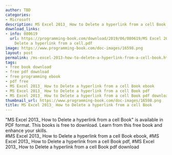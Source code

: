 ```yaml
---
author: TBD
categories:
- Microsoft
description: MS Excel 2013_ How to Delete a hyperlink from a cell Book
download_links:
- info: 080619
  url: https://programming-book.com/download/2019/06/080619/MS Excel 2013_ How to
    Delete a hyperlink from a cell.pdf
image: https://www.programming-book.com/doc-images/16598.png
layout: post
permalink: /ms-excel-2013-how-to-delete-a-hyperlink-from-a-cell-book.html
tags:
- free book download
- free pdf download
- free programming ebook
- pdf free
- MS Excel 2013_ How to Delete a hyperlink from a cell Book ebook
- MS Excel 2013_ How to Delete a hyperlink from a cell Book pdf
- MS Excel 2013_ How to Delete a hyperlink from a cell Book pdf download
thumbnail_url: https://www.programming-book.com/doc-images/16598.png
title: MS Excel 2013_ How to Delete a hyperlink from a cell Book
---
```


 
<div class="item-desc text-justify">
  "MS Excel 2013_ How to Delete a hyperlink from a cell Book" is available in PDF format. This books is free to download. Learn from this free book and enhance your skills.
  <br>
  #MS Excel 2013_ How to Delete a hyperlink from a cell Book ebook, #MS Excel 2013_ How to Delete a hyperlink from a cell Book pdf, #MS Excel 2013_ How to Delete a hyperlink from a cell Book pdf download
</div>